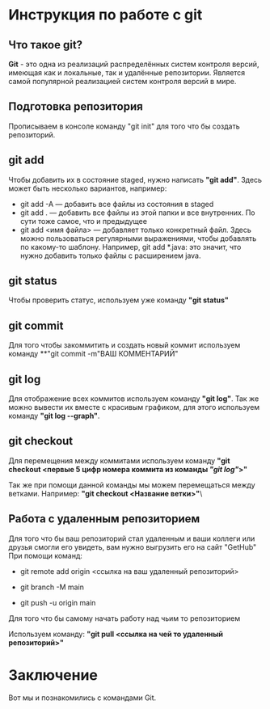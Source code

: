 # Инструкция по работе с git

## Что такое git?

**Git** - это одна из реализаций распределённых систем
контроля версий, имеющая как и локальные, так и
удалённые репозитории. Является самой популярной
реализацией систем контроля версий в мире.

## Подготовка репозитория

Прописываем в консоле команду "git init" для того что бы создать репозиторий.

## git add

Чтобы добавить их в состояние staged, нужно написать __"git add"__. Здесь может быть несколько вариантов, например:
* git add -A — добавить все файлы из состояния в staged
* git add . — добавить все файлы из этой папки и все внутренних. По сути тоже самое, что и предыдущее
* git add <имя файла> — добавляет только конкретный файл. Здесь можно пользоваться регулярными выражениями, чтобы добавлять по какому-то шаблону. Например, git add *.java: это значит, что нужно добавить только файлы с расширением java.

## git status

Чтобы проверить статус, используем уже команду **"git status"**

## git commit

Для того чтобы закоммитить и создать новый коммит используем команду **"git commit -m"ВАШ КОММЕНТАРИЙ"

## git log 

Для отображение всех коммитов используем команду **"git log"**. Так же можно вывести их вместе с красивым графиком, для этого используем команду **"git log --graph"**.

## git checkout

Для перемещения между коммитами используем команду **"git checkout <первые 5 цифр номера коммита из команды *"git log"*>"**

Так же при помощи данной команды мы можем перемещаться между ветками. Например: **"git checkout <Название ветки>"**\

## Работа с удаленным репозиторием

Для того что бы ваш репозиторий стал удаленным и ваши коллеги или друзья смогли его увидеть, вам нужно выгрузить его на сайт "GetHub"
При помощи команд:

* git remote add origin <ссылка на ваш удаленный репозиторий>

* git branch -M main

* git push -u origin main

Для того что бы самому начать работу над чьим то репозиторием

Используем команду:
**"git pull <ссылка на чей то удаленный репозиторий>"**

# Заключение 
Вот мы и познакомились с командами Git.


